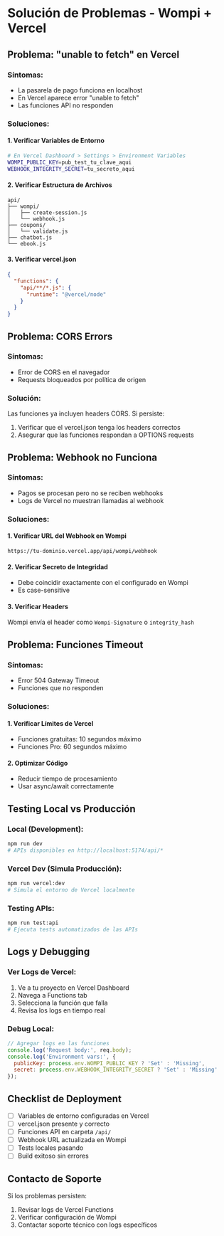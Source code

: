 # Solución de Problemas - Wompi + Vercel

## Problema: "unable to fetch" en Vercel

### Síntomas:
- La pasarela de pago funciona en localhost
- En Vercel aparece error "unable to fetch"
- Las funciones API no responden

### Soluciones:

#### 1. Verificar Variables de Entorno
```bash
# En Vercel Dashboard > Settings > Environment Variables
WOMPI_PUBLIC_KEY=pub_test_tu_clave_aqui
WEBHOOK_INTEGRITY_SECRET=tu_secreto_aqui
```

#### 2. Verificar Estructura de Archivos
```
api/
├── wompi/
│   ├── create-session.js
│   └── webhook.js
├── coupons/
│   └── validate.js
├── chatbot.js
└── ebook.js
```

#### 3. Verificar vercel.json
```json
{
  "functions": {
    "api/**/*.js": {
      "runtime": "@vercel/node"
    }
  }
}
```

## Problema: CORS Errors

### Síntomas:
- Error de CORS en el navegador
- Requests bloqueados por política de origen

### Solución:
Las funciones ya incluyen headers CORS. Si persiste:

1. Verificar que el vercel.json tenga los headers correctos
2. Asegurar que las funciones respondan a OPTIONS requests

## Problema: Webhook no Funciona

### Síntomas:
- Pagos se procesan pero no se reciben webhooks
- Logs de Vercel no muestran llamadas al webhook

### Soluciones:

#### 1. Verificar URL del Webhook en Wompi
```
https://tu-dominio.vercel.app/api/wompi/webhook
```

#### 2. Verificar Secreto de Integridad
- Debe coincidir exactamente con el configurado en Wompi
- Es case-sensitive

#### 3. Verificar Headers
Wompi envía el header como `Wompi-Signature` o `integrity_hash`

## Problema: Funciones Timeout

### Síntomas:
- Error 504 Gateway Timeout
- Funciones que no responden

### Soluciones:

#### 1. Verificar Límites de Vercel
- Funciones gratuitas: 10 segundos máximo
- Funciones Pro: 60 segundos máximo

#### 2. Optimizar Código
- Reducir tiempo de procesamiento
- Usar async/await correctamente

## Testing Local vs Producción

### Local (Development):
```bash
npm run dev
# APIs disponibles en http://localhost:5174/api/*
```

### Vercel Dev (Simula Producción):
```bash
npm run vercel:dev
# Simula el entorno de Vercel localmente
```

### Testing APIs:
```bash
npm run test:api
# Ejecuta tests automatizados de las APIs
```

## Logs y Debugging

### Ver Logs de Vercel:
1. Ve a tu proyecto en Vercel Dashboard
2. Navega a Functions tab
3. Selecciona la función que falla
4. Revisa los logs en tiempo real

### Debug Local:
```javascript
// Agregar logs en las funciones
console.log('Request body:', req.body);
console.log('Environment vars:', {
  publicKey: process.env.WOMPI_PUBLIC_KEY ? 'Set' : 'Missing',
  secret: process.env.WEBHOOK_INTEGRITY_SECRET ? 'Set' : 'Missing'
});
```

## Checklist de Deployment

- [ ] Variables de entorno configuradas en Vercel
- [ ] vercel.json presente y correcto
- [ ] Funciones API en carpeta `/api/`
- [ ] Webhook URL actualizada en Wompi
- [ ] Tests locales pasando
- [ ] Build exitoso sin errores

## Contacto de Soporte

Si los problemas persisten:
1. Revisar logs de Vercel Functions
2. Verificar configuración de Wompi
3. Contactar soporte técnico con logs específicos

